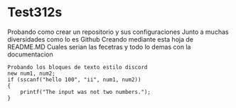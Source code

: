 # Test312s
Probando como crear un repositorio y sus configuraciones
Junto a muchas diversidades como lo es Github
Creando mediante esta hoja de README.MD
Cuales serian las fecetras y todo lo demas con la documentacion


```pawn
Probando los bloques de texto estilo discord
new num1, num2;
if (sscanf("hello 100", "ii", num1, num2))
{
	printf("The input was not two numbers.");
}

```
